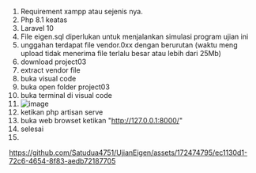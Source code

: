 1. Requirement xampp atau sejenis nya.
2. Php 8.1 keatas
3. Laravel 10
4. File eigen.sql diperlukan untuk menjalankan simulasi program ujian ini
5. unggahan terdapat file vendor.0xx dengan berurutan (waktu meng upload tidak menerima file terlalu besar atau lebih dari 25Mb)
6. download project03
7. extract vendor file
8. buka visual code
9. buka open folder project03
10. buka terminal di visual code
11. ![image](https://github.com/Satudua4751/UjianEigen/assets/172474795/fa752af8-3b1b-41c8-80f4-a6dfc23ecd80)
12. ketikan php artisan serve
13. buka web browset ketikan "http://127.0.0.1:8000/"
14. selesai
15. 

https://github.com/Satudua4751/UjianEigen/assets/172474795/ec1130d1-72c6-4654-8f83-aedb72187705
